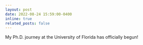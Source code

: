 ```yaml
---
layout: post
date: 2022-08-24 15:59:00-0400
inline: true
related_posts: false
---
```


My Ph.D. journey at the University of Florida has officially begun!